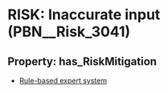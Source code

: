 # RISK: __Inaccurate input__ (PBN__Risk_3041)

## Property: has_RiskMitigation

* [Rule-based expert system](PBN__Mitigation_1372)


